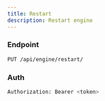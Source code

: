 ```yaml
---
title: Restart
description: Restart engine
---
```


### Endpoint

```bash
PUT /api/engine/restart/
```

### Auth

```bash
Authorization: Bearer <token>
```


